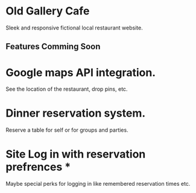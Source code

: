 # Old Gallery Cafe
Sleek and responsive fictional local restaurant website. 

## Features Comming Soon

# Google maps API integration.
See the location of the restaurant, drop pins, etc.

# Dinner reservation system.
Reserve a table for self or for groups and parties.

# Site Log in with reservation prefrences *
Maybe special perks for logging in like remembered reservation times etc.

